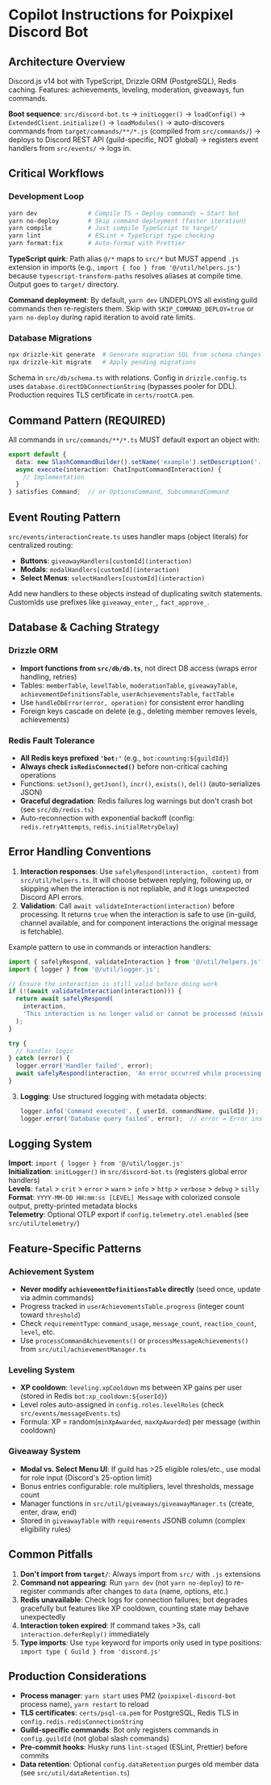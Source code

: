 # Copilot Instructions for Poixpixel Discord Bot

## Architecture Overview

Discord.js v14 bot with TypeScript, Drizzle ORM (PostgreSQL), Redis caching. Features: achievements, leveling, moderation, giveaways, fun commands.

**Boot sequence**: `src/discord-bot.ts` → `initLogger()` → `loadConfig()` → `ExtendedClient.initialize()` → `loadModules()` → auto-discovers commands from `target/commands/**/*.js` (compiled from `src/commands/`) → deploys to Discord REST API (guild-specific, NOT global) → registers event handlers from `src/events/` → logs in.

## Critical Workflows

### Development Loop
```bash
yarn dev              # Compile TS → Deploy commands → Start bot
yarn no-deploy        # Skip command deployment (faster iteration)
yarn compile          # Just compile TypeScript to target/
yarn lint             # ESLint + TypeScript type checking
yarn format:fix       # Auto-format with Prettier
```

**TypeScript quirk**: Path alias `@/*` maps to `src/*` but MUST append `.js` extension in imports (e.g., `import { foo } from '@/util/helpers.js'`) because `typescript-transform-paths` resolves aliases at compile time. Output goes to `target/` directory.

**Command deployment**: By default, `yarn dev` UNDEPLOYS all existing guild commands then re-registers them. Skip with `SKIP_COMMAND_DEPLOY=true` or `yarn no-deploy` during rapid iteration to avoid rate limits.

### Database Migrations
```bash
npx drizzle-kit generate  # Generate migration SQL from schema changes
npx drizzle-kit migrate   # Apply pending migrations
```

Schema in `src/db/schema.ts` with relations. Config in `drizzle.config.ts` uses `database.directDbConnectionString` (bypasses pooler for DDL). Production requires TLS certificate in `certs/rootCA.pem`.

## Command Pattern (REQUIRED)

All commands in `src/commands/**/*.ts` MUST default export an object with:
```typescript
export default {
  data: new SlashCommandBuilder().setName('example').setDescription('...'),
  async execute(interaction: ChatInputCommandInteraction) {
    // Implementation
  }
} satisfies Command;  // or OptionsCommand, SubcommandCommand
```

## Event Routing Pattern

`src/events/interactionCreate.ts` uses handler maps (object literals) for centralized routing:
- **Buttons**: `giveawayHandlers[customId](interaction)` 
- **Modals**: `modalHandlers[customId](interaction)`
- **Select Menus**: `selectHandlers[customId](interaction)`

Add new handlers to these objects instead of duplicating switch statements. CustomIds use prefixes like `giveaway_enter_`, `fact_approve_`.

## Database & Caching Strategy

### Drizzle ORM
- **Import functions from `src/db/db.ts`**, not direct DB access (wraps error handling, retries)
- Tables: `memberTable`, `levelTable`, `moderationTable`, `giveawayTable`, `achievementDefinitionsTable`, `userAchievementsTable`, `factTable`
- Use `handleDbError(error, operation)` for consistent error handling
- Foreign keys cascade on delete (e.g., deleting member removes levels, achievements)

### Redis Fault Tolerance
- **All Redis keys prefixed `'bot:'`** (e.g., `bot:counting:${guildId}`)
- **Always check `isRedisConnected()`** before non-critical caching operations
- Functions: `setJson()`, `getJson()`, `incr()`, `exists()`, `del()` (auto-serializes JSON)
- **Graceful degradation**: Redis failures log warnings but don't crash bot (see `src/db/redis.ts`)
- Auto-reconnection with exponential backoff (config: `redis.retryAttempts`, `redis.initialRetryDelay`)

## Error Handling Conventions

1. **Interaction responses**: Use `safelyRespond(interaction, content)` from `src/util/helpers.ts`. It will choose between
   replying, following up, or skipping when the interaction is not repliable, and it logs unexpected Discord API errors.
2. **Validation**: Call `await validateInteraction(interaction)` before processing. It returns `true` when the
   interaction is safe to use (in-guild, channel available, and for component interactions the original message is fetchable).

Example pattern to use in commands or interaction handlers:
```typescript
import { safelyRespond, validateInteraction } from '@/util/helpers.js';
import { logger } from '@/util/logger.js';

// Ensure the interaction is still valid before doing work
if (!(await validateInteraction(interaction))) {
  return await safelyRespond(
    interaction,
    'This interaction is no longer valid or cannot be processed (missing channel or message).',
  );
}

try {
  // handler logic
} catch (error) {
  logger.error('Handler failed', error);
  await safelyRespond(interaction, 'An error occurred while processing your request.');
}
```
3. **Logging**: Use structured logging with metadata objects:
   ```typescript
   logger.info('Command executed', { userId, commandName, guildId });
   logger.error('Database query failed', error);  // error = Error instance
   ```

## Logging System

**Import**: `import { logger } from '@/util/logger.js'`  
**Initialization**: `initLogger()` in `src/discord-bot.ts` (registers global error handlers)  
**Levels**: `fatal` > `crit` > `error` > `warn` > `info` > `http` > `verbose` > `debug` > `silly`  
**Format**: `YYYY-MM-DD HH:mm:ss [LEVEL] Message` with colorized console output, pretty-printed metadata blocks  
**Telemetry**: Optional OTLP export if `config.telemetry.otel.enabled` (see `src/util/telemetry/`)

## Feature-Specific Patterns

### Achievement System
- **Never modify `achievementDefinitionsTable` directly** (seed once, update via admin commands)
- Progress tracked in `userAchievementsTable.progress` (integer count toward `threshold`)
- Check `requirementType`: `command_usage`, `message_count`, `reaction_count`, `level`, etc.
- Use `processCommandAchievements()` or `processMessageAchievements()` from `src/util/achievementManager.ts`

### Leveling System
- **XP cooldown**: `leveling.xpCooldown` ms between XP gains per user (stored in Redis `bot:xp_cooldown:${userId}`)
- Level roles auto-assigned in `config.roles.levelRoles` (check `src/events/messageEvents.ts`)
- Formula: XP = random(`minXpAwarded`, `maxXpAwarded`) per message (within cooldown)

### Giveaway System
- **Modal vs. Select Menu UI**: If guild has >25 eligible roles/etc., use modal for role input (Discord's 25-option limit)
- Bonus entries configurable: role multipliers, level thresholds, message count
- Manager functions in `src/util/giveaways/giveawayManager.ts` (create, enter, draw, end)
- Stored in `giveawayTable` with `requirements` JSONB column (complex eligibility rules)

## Common Pitfalls

1. **Don't import from `target/`**: Always import from `src/` with `.js` extensions
2. **Command not appearing**: Run `yarn dev` (not `yarn no-deploy`) to re-register commands after changes to `data` (name, options, etc.)
3. **Redis unavailable**: Check logs for connection failures; bot degrades gracefully but features like XP cooldown, counting state may behave unexpectedly
4. **Interaction token expired**: If command takes >3s, call `interaction.deferReply()` immediately
5. **Type imports**: Use `type` keyword for imports only used in type positions: `import type { Guild } from 'discord.js'`

## Production Considerations

- **Process manager**: `yarn start` uses PM2 (`poixpixel-discord-bot` process name), `yarn restart` to reload
- **TLS certificates**: `certs/psql-ca.pem` for PostgreSQL, Redis TLS in `config.redis.redisConnectionString`
- **Guild-specific commands**: Bot only registers commands in `config.guildId` (not global slash commands)
- **Pre-commit hooks**: Husky runs `lint-staged` (ESLint, Prettier) before commits
- **Data retention**: Optional `config.dataRetention` purges old member data (see `src/util/dataRetention.ts`)